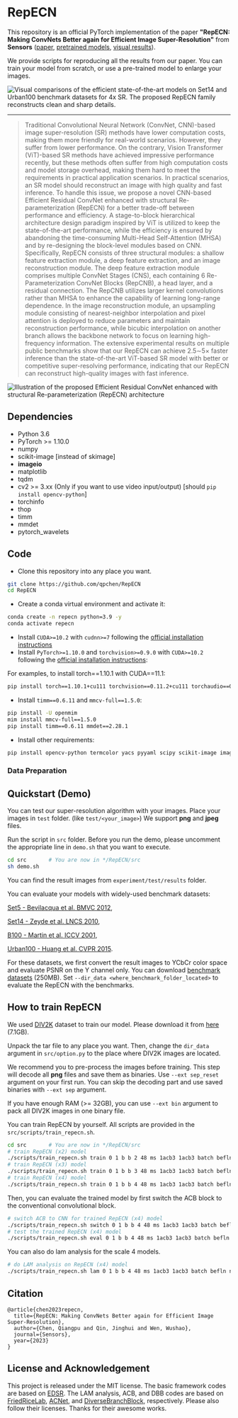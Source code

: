 # RepECN

This repository is an official PyTorch implementation of the paper **"RepECN: Making ConvNets Better again for Efficient Image Super-Resolution"** from **Sensors** ([paper](https://www.mdpi.com/1424-8220/23/23/9575), [pretrained models](https://github.com/qpchen/RepECN/releases), [visual results](https://github.com/qpchen/RepECN/releases)).

<!-- If you find our work useful in your research or publication, please cite our work:

[1] Bee Lim, Sanghyun Son, Heewon Kim, Seungjun Nah, and Kyoung Mu Lee, **"Enhanced Deep Residual Networks for Single Image Super-Resolution,"** <i>2nd NTIRE: New Trends in Image Restoration and Enhancement workshop and challenge on image super-resolution in conjunction with **CVPR 2017**. </i> [[PDF](http://openaccess.thecvf.com/content_cvpr_2017_workshops/w12/papers/Lim_Enhanced_Deep_Residual_CVPR_2017_paper.pdf)] [[arXiv](https://arxiv.org/abs/1707.02921)] [[Slide](https://cv.snu.ac.kr/research/EDSR/Presentation_v3(release).pptx)]
```
@InProceedings{Lim_2017_CVPR_Workshops,
  author = {Lim, Bee and Son, Sanghyun and Kim, Heewon and Nah, Seungjun and Lee, Kyoung Mu},
  title = {Enhanced Deep Residual Networks for Single Image Super-Resolution},
  booktitle = {The IEEE Conference on Computer Vision and Pattern Recognition (CVPR) Workshops},
  month = {July},
  year = {2017}
}
``` -->
We provide scripts for reproducing all the results from our paper. You can train your model from scratch, or use a pre-trained model to enlarge your images.

![Visual comparisons of the efficient state-of-the-art models on Set14 and Urban100 benchmark datasets for 4x SR. The proposed RepECN family reconstructs clean and sharp details.](figs/visual_compare.png)

---

> Traditional Convolutional Neural Network (ConvNet, CNN)-based image super-resolution (SR) methods have lower computation costs, making them more friendly for real-world scenarios. However, they suffer from lower performance. On the contrary, Vision Transformer (ViT)-based SR methods have achieved impressive performance recently, but these methods often suffer from high computation costs and model storage overhead, making them hard to meet the requirements in practical application scenarios. In practical scenarios, an SR model should reconstruct an image with high quality and fast inference. To handle this issue, we propose a novel CNN-based Efficient Residual ConvNet enhanced with structural Re-parameterization (RepECN) for a better trade-off between performance and efficiency. A stage-to-block hierarchical architecture design paradigm inspired by ViT is utilized to keep the state-of-the-art performance, while the efficiency is ensured by abandoning the time-consuming Multi-Head Self-Attention (MHSA) and by re-designing the block-level modules based on CNN. Specifically, RepECN consists of three structural modules: a shallow feature extraction module, a deep feature extraction, and an image reconstruction module. The deep feature extraction module comprises multiple ConvNet Stages (CNS), each containing 6 Re-Parameterization ConvNet Blocks (RepCNB), a head layer, and a residual connection. The RepCNB utilizes larger kernel convolutions rather than MHSA to enhance the capability of learning long-range dependence. In the image reconstruction module, an upsampling module consisting of nearest-neighbor interpolation and pixel attention is deployed to reduce parameters and maintain reconstruction performance, while bicubic interpolation on another branch allows the backbone network to focus on learning high-frequency information. The extensive experimental results on multiple public benchmarks show that our RepECN can achieve 2.5$\sim$5$\times$ faster inference than the state-of-the-art ViT-based SR model with better or competitive super-resolving performance, indicating that our RepECN can reconstruct high-quality images with fast inference.

![Illustration of the proposed Efficient Residual ConvNet enhanced with structural Re-parameterization (RepECN) architecture](figs/overview.png)

## Dependencies
* Python 3.6
* PyTorch >= 1.10.0
* numpy
* scikit-image \[instead of skimage\]
* **imageio**
* matplotlib
* tqdm
* cv2 >= 3.xx (Only if you want to use video input/output) \[should `pip install opencv-python`\]
* torchinfo
* thop
* timm
* mmdet
* pytorch_wavelets


## Code
- Clone this repository into any place you want.
```bash
git clone https://github.com/qpchen/RepECN
cd RepECN
```

- Create a conda virtual environment and activate it:
``` bash
conda create -n repecn python=3.9 -y
conda activate repecn
```

- Install `CUDA>=10.2` with `cudnn>=7` following
  the [official installation instructions](https://docs.nvidia.com/cuda/cuda-installation-guide-linux/index.html)
- Install `PyTorch>=1.10.0` and `torchvision>=0.9.0` with `CUDA>=10.2` following the [official installation instructions](https://pytorch.org/get-started/previous-versions/):

For examples, to install torch==1.10.1 with CUDA==11.1:
```bash
pip install torch==1.10.1+cu111 torchvision==0.11.2+cu111 torchaudio==0.10.1 -f https://download.pytorch.org/whl/cu111/torch_stable.html
```

- Install `timm==0.6.11` and `mmcv-full==1.5.0`:

```bash
pip install -U openmim
mim install mmcv-full==1.5.0
pip install timm==0.6.11 mmdet==2.28.1
```

- Install other requirements:

```bash
pip install opencv-python termcolor yacs pyyaml scipy scikit-image imageio matplotlib tqdm torchinfo thop pytorch_wavelets
```

<!-- - Compiling CUDA operators
```bash
cd ./src/model/ops_dcnv3
sh ./make.sh
# unit test (should see all checking is True)
python test.py
cd ../../..
```
- You can also install the operator using .whl files
[DCNv3-1.0-whl](https://github.com/OpenGVLab/InternImage/releases/tag/whl_files) -->

### Data Preparation

## Quickstart (Demo)
You can test our super-resolution algorithm with your images. Place your images in ``test`` folder. (like ``test/<your_image>``) We support **png** and **jpeg** files.

Run the script in ``src`` folder. Before you run the demo, please uncomment the appropriate line in ```demo.sh``` that you want to execute.
```bash
cd src       # You are now in */RepECN/src
sh demo.sh
```

You can find the result images from ```experiment/test/results``` folder.

You can evaluate your models with widely-used benchmark datasets:

[Set5 - Bevilacqua et al. BMVC 2012](http://people.rennes.inria.fr/Aline.Roumy/results/SR_BMVC12.html),

[Set14 - Zeyde et al. LNCS 2010](https://sites.google.com/site/romanzeyde/research-interests),

[B100 - Martin et al. ICCV 2001](https://www2.eecs.berkeley.edu/Research/Projects/CS/vision/bsds/),

[Urban100 - Huang et al. CVPR 2015](https://sites.google.com/site/jbhuang0604/publications/struct_sr).

For these datasets, we first convert the result images to YCbCr color space and evaluate PSNR on the Y channel only. You can download [benchmark datasets](https://cv.snu.ac.kr/research/EDSR/benchmark.tar) (250MB). Set ``--dir_data <where_benchmark_folder_located>`` to evaluate the RepECN with the benchmarks.

## How to train RepECN
We used [DIV2K](http://www.vision.ee.ethz.ch/%7Etimofter/publications/Agustsson-CVPRW-2017.pdf) dataset to train our model. Please download it from [here](https://cv.snu.ac.kr/research/EDSR/DIV2K.tar) (7.1GB).

Unpack the tar file to any place you want. Then, change the ```dir_data``` argument in ```src/option.py``` to the place where DIV2K images are located.

We recommend you to pre-process the images before training. This step will decode all **png** files and save them as binaries. Use ``--ext sep_reset`` argument on your first run. You can skip the decoding part and use saved binaries with ``--ext sep`` argument.

If you have enough RAM (>= 32GB), you can use ``--ext bin`` argument to pack all DIV2K images in one binary file.

You can train RepECN by yourself. All scripts are provided in the ``src/scripts/train_repecn.sh``. 

```bash
cd src       # You are now in */RepECN/src
# train RepECN (x2) model
./scripts/train_repecn.sh train 0 1 b b 2 48 ms 1acb3 1acb3 batch befln nolr 2e-4 bicubic 0 0
# train RepECN (x3) model
./scripts/train_repecn.sh train 0 1 b b 3 48 ms 1acb3 1acb3 batch befln nolr 2e-4 bicubic 0 0
# train RepECN (x4) model
./scripts/train_repecn.sh train 0 1 b b 4 48 ms 1acb3 1acb3 batch befln nolr 2e-4 bicubic 0 0
```

Then, you can evaluate the trained model by first switch the ACB block to the conventional convolutional block.

```bash
# switch ACB to CNN for trained RepECN (x4) model
./scripts/train_repecn.sh switch 0 1 b b 4 48 ms 1acb3 1acb3 batch befln nolr 2e-4 bicubic 0 0
# test the trained RepECN (x4) model
./scripts/train_repecn.sh eval 0 1 b b 4 48 ms 1acb3 1acb3 batch befln nolr 2e-4 bicubic 0 0
```

You can also do lam analysis for the scale 4 models.

```bash
# do LAM analysis on RepECN (x4) model
./scripts/train_repecn.sh lam 0 1 b b 4 48 ms 1acb3 1acb3 batch befln nolr 2e-4 bicubic 0 0
```

## Citation
    @article{chen2023repecn,
      title={RepECN: Making ConvNets Better again for Efficient Image Super-Resolution},
      author={Chen, Qiangpu and Qin, Jinghui and Wen, Wushao},
      journal={Sensors},
      year={2023}
    }


## License and Acknowledgement
This project is released under the MIT license. The basic framework codes are based on [EDSR](https://github.com/sanghyun-son/EDSR-PyTorch). The LAM analysis, ACB, and DBB codes are based on [FriedRiceLab](https://github.com/Fried-Rice-Lab/FriedRiceLab), [ACNet](https://github.com/DingXiaoH/ACNet), and [DiverseBranchBlock](https://github.com/DingXiaoH/DiverseBranchBlock), respectively. Please also follow their licenses. Thanks for their awesome works.
